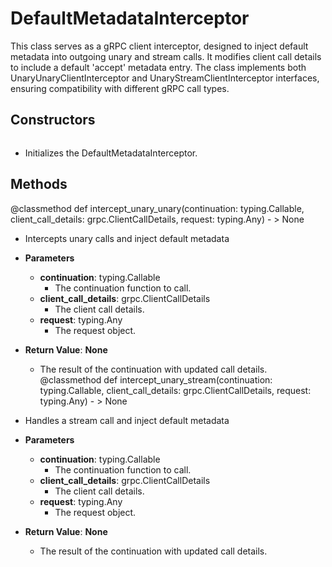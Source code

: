 # DefaultMetadataInterceptor

This class serves as a gRPC client interceptor, designed to inject default metadata into outgoing unary and stream calls. It modifies client call details to include a default &#x27;accept&#x27; metadata entry. The class implements both UnaryUnaryClientInterceptor and UnaryStreamClientInterceptor interfaces, ensuring compatibility with different gRPC call types.

## Constructors
```def DefaultMetadataInterceptor()
```
-  Initializes the DefaultMetadataInterceptor.



## Methods
@classmethod
def intercept_unary_unary(continuation: typing.Callable, client_call_details: grpc.ClientCallDetails, request: typing.Any) - > None
-  Intercepts unary calls and inject default metadata
- **Parameters**

  - **continuation**: typing.Callable
    - The continuation function to call.
  - **client_call_details**: grpc.ClientCallDetails
    - The client call details.
  - **request**: typing.Any
    - The request object.

- **Return Value**:
**None**
  - The result of the continuation with updated call details.
@classmethod
def intercept_unary_stream(continuation: typing.Callable, client_call_details: grpc.ClientCallDetails, request: typing.Any) - > None
-  Handles a stream call and inject default metadata
- **Parameters**

  - **continuation**: typing.Callable
    - The continuation function to call.
  - **client_call_details**: grpc.ClientCallDetails
    - The client call details.
  - **request**: typing.Any
    - The request object.

- **Return Value**:
**None**
  - The result of the continuation with updated call details.
